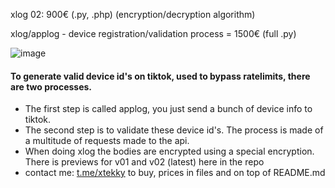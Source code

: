 xlog 02: 900€ (.py, .php) (encryption/decryption algorithm)

xlog/applog - device registration/validation process = 1500€ (full .py)

![image](https://user-images.githubusercontent.com/98614666/182003263-ee4241d0-09c4-455e-afbc-d69901369626.png)

#### To generate valid device id's on tiktok, used to bypass ratelimits, there are two processes.
- The first step is called applog, you just send a bunch of device info to tiktok.
- The second step is to validate these device id's. The process is made of a multitude of requests made to the api.
- When doing xlog the bodies are encrypted using a special encryption. There is previews for v01 and v02 (latest) here in the repo
- contact me: [t.me/xtekky](https://t.me/xtekky) to buy, prices in files and on top of README.md
